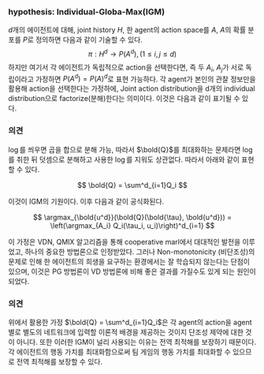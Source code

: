 ### hypothesis: Individual-Globa-Max(IGM)

$d$개의 에이전트에 대해, joint history $H$, 한 agent의 action space를 $A$, $A$의 확률 분포를 $P$로 정의하면 다음과 같이 기술할 수 있다. 
$$
\pi: H^d \rightarrow P(A^d), (1 \leq i, j \leq d)
$$
하지만 여기서 각 에이전트가 독립적으로 action을 선택한다면, 즉 두 $A_i$, $A_j$가 서로 독립이라고 가정하면 $P(A^d) = P(A)^d$로 표현 가능하다. 
각 agent가 본인의 관찰 정보만을 활용해 action을 선택한다는 가정하에, Joint action distribution을 d개의 individual distribution으로 factorize(분해)한다는 의미이다. 이것은 다음과 같이 표기될 수 있다.

### 의견

$\log$를 씌우면 곱을 합으로 분해 가능, 따라서 $\bold{Q}$를 최대화하는 문제라면 $\log$를 취한 뒤 덧셈으로 분해하고 사용한 $\log$를 지워도 상관없다. 따라서 아래와 같이 표현할 수 있다. 

$$
\bold{Q} = \sum^d_{i=1}Q_i
$$

이것이 IGM의 기원이다. 이후 다음과 같이 공식화된다. 

$$
\argmax_{\bold{u^d}}(\bold{Q}(\bold{\tau}, \bold{u^d})) = \left(\argmax_{A_i} Q_i(\tau_i, u_i)\right)^d_{i=1}
$$

이 가정은 VDN, QMIX 알고리즘을 통해 cooperative marl에서 대대적인 발전을 이루었고, 하나의 중요한 방법론으로 인정받았다. 
그러나 Non-monotonicity (비단조성)의 문제로 인해 한 에이전트의 희생을 요구하는 환경에서는 잘 학습되지 않는다는 단점이 있으며, 이것은 PG 방법론이 VD 방법론에 비해 좋은 결과를 가질수도 있게 되는 원인이 되었다. 


### 의견

위에서 활용한 가정 $\bold{Q} = \sum^d_{i=1}Q_i$은 각 agent의 action을 agent 별로 별도의 네트워크에 입력할 이론적 배경을 제공하는 것이지 단조성 제약에 대한 것이 아니다. 또한 이러한 IGM이 널리 사용되는 이유는 전역 최적해를 보장하기 때문이다. 각 에이전트의 행동 가치를 최대화함으로써 팀 게임의 행동 가치를 최대화할 수 있으므로 전역 최적해를 보장할 수 있다.


